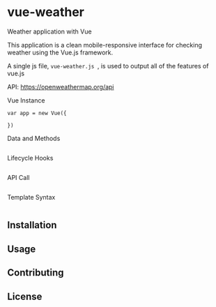 # vue-weather

Weather application with Vue

This application is a clean mobile-responsive interface for checking weather using the Vue.js framework.

A single js file, ```vue-weather.js ```, is used to output all of the features of vue.js 

API: https://openweathermap.org/api

Vue Instance
```
var app = new Vue({

})    
```

Data and Methods
```

```

Lifecycle Hooks
```

```

API Call
```

```

Template Syntax
```

```


## Installation


## Usage


## Contributing


## License
